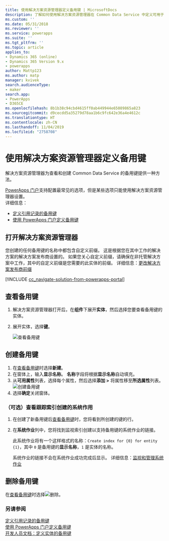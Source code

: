 ```yaml
---
title: 使用解决方案资源管理器定义备用键 | MicrosoftDocs
description: 了解如何使用解决方案资源管理器在 Common Data Service 中定义可用于引用记录的备用键
ms.custom: ''
ms.date: 05/31/2018
ms.reviewer: ''
ms.service: powerapps
ms.suite: ''
ms.tgt_pltfrm: ''
ms.topic: article
applies_to:
- Dynamics 365 (online)
- Dynamics 365 Version 9.x
- powerapps
author: Mattp123
ms.author: matp
manager: kvivek
search.audienceType:
- maker
search.app:
- PowerApps
- D365CE
ms.openlocfilehash: 8b1b38c94cbd4615ff0ab449944e65089865a823
ms.sourcegitcommit: d9cecdd5a35279d78aa1b6c9fc642e36a4e4612c
ms.translationtype: HT
ms.contentlocale: zh-CN
ms.lasthandoff: 11/04/2019
ms.locfileid: "2758708"
---
```

# <a name="define-alternate-keys-using-solution-explorer"></a>使用解决方案资源管理器定义备用键

解决方案资源管理器为查看和创建 Common Data Service 的备用键提供一种方法。

[PowerApps 门户](https://make.powerapps.com/?utm_source=padocs&utm_medium=linkinadoc&utm_campaign=referralsfromdoc)支持配置最常见的选项，但是某些选项只能使用解决方案资源管理器设置。 <br />详细信息： 
- [定义引用记录的备用键](define-alternate-keys-reference-records.md)<br />
- [使用 PowerApps 门户定义备用键](define-alternate-keys-portal.md)

## <a name="open-solution-explorer"></a>打开解决方案资源管理器

您创建的任何备用键的名称中都包含自定义前缀。 这是根据您在其中工作的解决方案的解决方案发布商设置的。 如果您关心自定义前缀，请确保在非托管解决方案中工作，其中的自定义前缀是您需要的此实体的前缀。 详细信息：[更改解决方案发布商前缀](change-solution-publisher-prefix.md) 

[!INCLUDE [cc_navigate-solution-from-powerapps-portal](../../includes/cc_navigate-solution-from-powerapps-portal.md)]

## <a name="view-alternate-keys"></a>查看备用键

1. 解决方案资源管理器打开后，在**组件**下展开**实体**，然后选择您要查看备用键的实体。
2. 展开实体，选择**键**。

    ![查看备用键](media/view-alternate-keys-solution-explorer.png)

## <a name="create-an-alternate-key"></a>创建备用键

1. 在[查看备用键](#view-alternate-keys)时选择**新建**。
1. 在窗体上，输入**显示名称**。 **名称**字段将根据**显示名称**自动填充。 
2. 从**可用属性**列表，选择每个属性，然后选择**添加 >** 将属性移至**所选属性**列表。
    ![创建备用键](media/create-alternate-key-solution-explorer.png)
1. 选择**确定**关闭窗体。

### <a name="optional-view-the-system-job-tracking-creation-of-indexes"></a>（可选）查看跟踪索引创建的系统作用
1. 在创建了新备用键后[查看备用键](#view-alternate-keys)时，您将看到所创建的键的行。
2. 在**系统作业**列中，您将找到监视索引创建以支持备用键的系统作业的链接。 
    
    此系统作业将有一个这样格式的名称：`Create index for {0} for entity {1}`，其中 `0` 是备用键的**显示名称**，`1` 是实体的名称。

    系统作业的链接不会在系统作业成功完成后显示。 详细信息：[监视和管理系统作业](/dynamics365/customer-engagement/admin/monitor-manage-system-jobs)


## <a name="delete-an-alternate-key"></a>删除备用键

在[查看备用键](#view-alternate-keys)时选择![删除](media/delete.gif)。

### <a name="see-also"></a>另请参阅

[定义引用记录的备用键](define-alternate-keys-reference-records.md)<br />
[使用 PowerApps 门户定义备用键](define-alternate-keys-portal.md)<br />
[开发人员文档：定义实体的备用键](/dynamics365/customer-engagement/developer/define-alternate-keys-entity)
